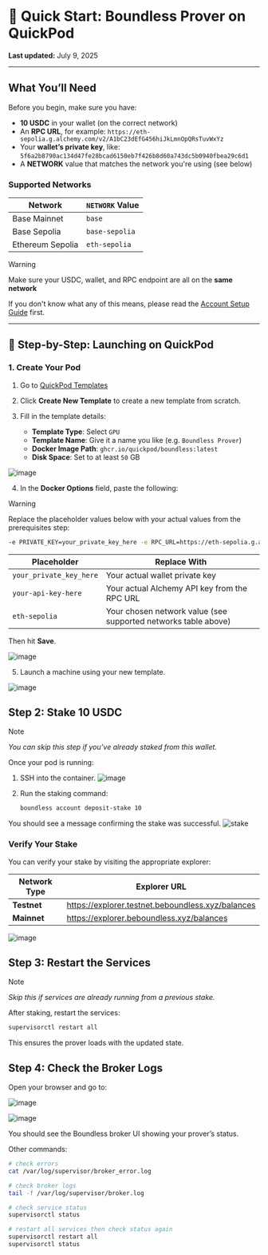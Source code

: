 # 🐝 Quick Start: Boundless Prover on QuickPod
**Last updated:** July 9, 2025

---

## What You’ll Need

Before you begin, make sure you have:

* **10 USDC** in your wallet (on the correct network)
* An **RPC URL**, for example:
  `https://eth-sepolia.g.alchemy.com/v2/A1bC23dEfG456hiJkLmnOpQRsTuvWxYz`
* Your **wallet’s private key**, like:
  `5f6a2b8790ac134d47fe28bcad6150eb7f426b8d60a743dc5b0940fbea29c6d1`
* A **NETWORK** value that matches the network you're using (see below)

### Supported Networks

| Network          | `NETWORK` Value |
| ---------------- | --------------- |
| Base Mainnet     | `base`          |
| Base Sepolia     | `base-sepolia`  |
| Ethereum Sepolia | `eth-sepolia`   |

> [!WARNING]
> Make sure your USDC, wallet, and RPC endpoint are all on the **same network**

If you don't know what any of this means, please read the [Account Setup Guide](./ACCOUNT.md) first.

---

## 🚀 Step-by-Step: Launching on QuickPod

### 1. Create Your Pod

1. Go to [QuickPod Templates](https://console.quickpod.io/templates)

2. Click **Create New Template** to create a new template from scratch.

3. Fill in the template details:
   - **Template Type**: Select `GPU`
   - **Template Name**: Give it a name you like (e.g. `Boundless Prover`)
   - **Docker Image Path**: `ghcr.io/quickpod/boundless:latest`
   - **Disk Space**: Set to at least `50` GB

  ![image](https://github.com/user-attachments/assets/1286c59c-a7c9-41e9-b198-015ebfed337a)

4. In the **Docker Options** field, paste the following:

> [!WARNING]
> Replace the placeholder values below with your actual values from the prerequisites step:
   ```bash
   -e PRIVATE_KEY=your_private_key_here -e RPC_URL=https://eth-sepolia.g.alchemy.com/v2/your-api-key-here -e NETWORK=eth-sepolia -p 8082:8082 --shm-size=30g
   ```

   | Placeholder | Replace With |
   | ----------- | ------------ |
   | `your_private_key_here` | Your actual wallet private key |
   | `your-api-key-here` | Your actual Alchemy API key from the RPC URL |
   | `eth-sepolia` | Your chosen network value (see supported networks table above) |

   Then hit **Save**.

   ![image](https://github.com/user-attachments/assets/71382587-32e5-447c-bba2-826a8b40fd59)

5. Launch a machine using your new template.

![image](https://github.com/user-attachments/assets/95bf6229-d841-4bb3-914b-6e5c9b40e6c7)

## Step 2: Stake 10 USDC

> [!NOTE]
> *You can skip this step if you’ve already staked from this wallet.*

Once your pod is running:

1. SSH into the container.
   ![image](https://github.com/user-attachments/assets/806b56b7-4b31-47bb-a2a5-8636897d6156)

3. Run the staking command:

   ```bash
   boundless account deposit-stake 10
   ```

You should see a message confirming the stake was successful.
![stake](https://github.com/user-attachments/assets/38567b4a-2339-44eb-9458-919188224a33)

### Verify Your Stake

You can verify your stake by visiting the appropriate explorer:

| Network Type | Explorer URL |
| ------------ | ------------ |
| **Testnet** | https://explorer.testnet.beboundless.xyz/balances |
| **Mainnet** | https://explorer.beboundless.xyz/balances |

![image](https://github.com/user-attachments/assets/05772bf4-f214-484e-99c9-b2375aa220df)

## Step 3: Restart the Services

> [!NOTE]
> *Skip this if services are already running from a previous stake.*

After staking, restart the services:

```bash
supervisorctl restart all
```

This ensures the prover loads with the updated state.

## Step 4: Check the Broker Logs

Open your browser and go to:

![image](https://github.com/user-attachments/assets/d68041c1-e762-492b-8742-56082158305f)

![image](https://github.com/user-attachments/assets/344a68fb-2e32-484c-8cee-39dc17c42989)


You should see the Boundless broker UI showing your prover’s status.

Other commands:
```bash
# check errors
cat /var/log/supervisor/broker_error.log

# check broker logs
tail -f /var/log/supervisor/broker.log

# check service status
supervisorctl status

# restart all services then check status again
supervisorctl restart all
supervisorctl status
```

